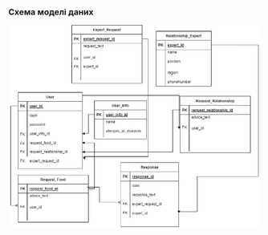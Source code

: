 ### Схема моделі даних

![image](https://github.com/oleksandrblazhko/ai-216-pashko/blob/laboratory-Work-5/2-SoftwareDesign/2.3-DataModel/RelDB-%D0%92%D0%B0%D1%80%D1%96%D0%B0%D0%BD%D1%82%20(%D0%B0).drawio.png)
